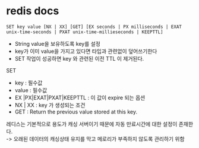# redis docs

`SET key value [NX | XX] [GET] [EX seconds | PX milliseconds | EXAT unix-time-seconds | PXAT unix-time-millieseconds | KEEPTTL]`

- String value을 보유하도록 key를 설정
- key가 이미 value을 가지고 있다면 타입과 관련없이 덮어쓰기한다
- SET 작업이 성공하면 key 와 관련된 이전 TTL 이 제거된다.


SET
- key : 필수값 
- value : 필수값
- EX |PX|EXAT|PXAT|KEEPTTL : 이 값이 expire 되는 옵션
- NX | XX : key 가 생성되는 조건
- GET  : Return the previous value stored at this key.


레디스는 기본적으로 용도가 캐싱 서버이기 때문에 자동 만료시간에 대한 설정이 존재한다.   
-> 오래된 데이터의 캐싱상태 유지를 막고 메로리가 부족하지 않도록 관리하기 위함